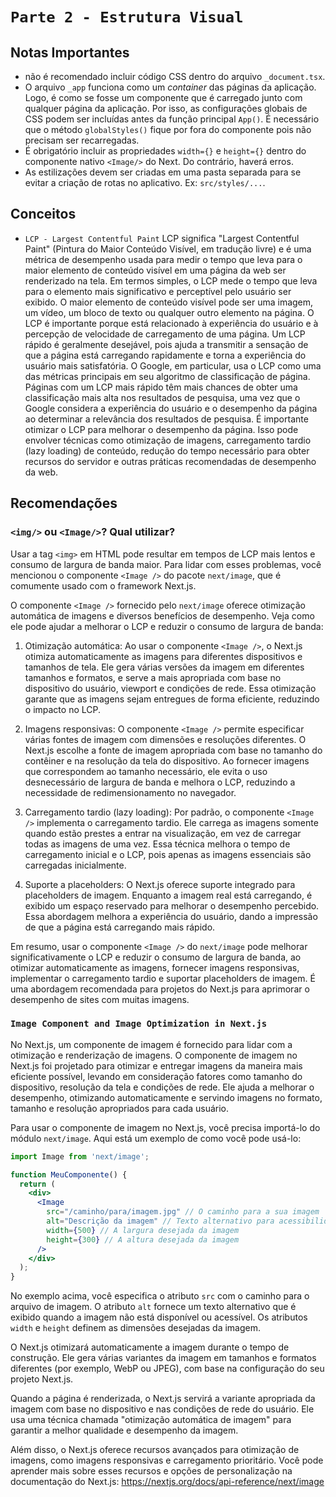 # `Parte 2 - Estrutura Visual`

## Notas Importantes

- não é recomendado incluir código CSS dentro do arquivo `_document.tsx`.
- O arquivo `_app` funciona como um _container_ das páginas da aplicação. Logo, é como se fosse um componente que é carregado junto com qualquer página da aplicação. Por isso, as configurações globais de CSS podem ser incluídas antes da função principal `App()`. É necessário que o método `globalStyles()` fique por fora do componente pois não precisam ser recarregadas.
- É obrigatório incluir as propriedades  `width={}` e `height={}` dentro do componente nativo `<Image/>` do Next. Do contrário, haverá erros.
- As estilizações devem ser criadas em uma pasta separada para se evitar a criação de rotas no aplicativo. Ex: `src/styles/...`.

## Conceitos

- `LCP - Largest Contentful Paint` LCP significa "Largest Contentful Paint" (Pintura do Maior Conteúdo Visível, em tradução livre) e é uma métrica de desempenho usada para medir o tempo que leva para o maior elemento de conteúdo visível em uma página da web ser renderizado na tela. Em termos simples, o LCP mede o tempo que leva para o elemento mais significativo e perceptível pelo usuário ser exibido. O maior elemento de conteúdo visível pode ser uma imagem, um vídeo, um bloco de texto ou qualquer outro elemento na página. O LCP é importante porque está relacionado à experiência do usuário e à percepção de velocidade de carregamento de uma página. Um LCP rápido é geralmente desejável, pois ajuda a transmitir a sensação de que a página está carregando rapidamente e torna a experiência do usuário mais satisfatória. O Google, em particular, usa o LCP como uma das métricas principais em seu algoritmo de classificação de página. Páginas com um LCP mais rápido têm mais chances de obter uma classificação mais alta nos resultados de pesquisa, uma vez que o Google considera a experiência do usuário e o desempenho da página ao determinar a relevância dos resultados de pesquisa. É importante otimizar o LCP para melhorar o desempenho da página. Isso pode envolver técnicas como otimização de imagens, carregamento tardio (lazy loading) de conteúdo, redução do tempo necessário para obter recursos do servidor e outras práticas recomendadas de desempenho da web.

## Recomendações

### `<img/>` ou `<Image/>`? Qual utilizar?

Usar a tag `<img>` em HTML pode resultar em tempos de LCP mais lentos e consumo de largura de banda maior. Para lidar com esses problemas, você mencionou o componente `<Image />` do pacote `next/image`, que é comumente usado com o framework Next.js.

O componente `<Image />` fornecido pelo `next/image` oferece otimização automática de imagens e diversos benefícios de desempenho. Veja como ele pode ajudar a melhorar o LCP e reduzir o consumo de largura de banda:

1. Otimização automática: Ao usar o componente `<Image />`, o Next.js otimiza automaticamente as imagens para diferentes dispositivos e tamanhos de tela. Ele gera várias versões da imagem em diferentes tamanhos e formatos, e serve a mais apropriada com base no dispositivo do usuário, viewport e condições de rede. Essa otimização garante que as imagens sejam entregues de forma eficiente, reduzindo o impacto no LCP.

2. Imagens responsivas: O componente `<Image />` permite especificar várias fontes de imagem com dimensões e resoluções diferentes. O Next.js escolhe a fonte de imagem apropriada com base no tamanho do contêiner e na resolução da tela do dispositivo. Ao fornecer imagens que correspondem ao tamanho necessário, ele evita o uso desnecessário de largura de banda e melhora o LCP, reduzindo a necessidade de redimensionamento no navegador.

3. Carregamento tardio (lazy loading): Por padrão, o componente `<Image />` implementa o carregamento tardio. Ele carrega as imagens somente quando estão prestes a entrar na visualização, em vez de carregar todas as imagens de uma vez. Essa técnica melhora o tempo de carregamento inicial e o LCP, pois apenas as imagens essenciais são carregadas inicialmente.

4. Suporte a placeholders: O Next.js oferece suporte integrado para placeholders de imagem. Enquanto a imagem real está carregando, é exibido um espaço reservado para melhorar o desempenho percebido. Essa abordagem melhora a experiência do usuário, dando a impressão de que a página está carregando mais rápido.

Em resumo, usar o componente `<Image />` do `next/image` pode melhorar significativamente o LCP e reduzir o consumo de largura de banda, ao otimizar automaticamente as imagens, fornecer imagens responsivas, implementar o carregamento tardio e suportar placeholders de imagem. É uma abordagem recomendada para projetos do Next.js para aprimorar o desempenho de sites com muitas imagens.

### `Image Component and Image Optimization in Next.js`

No Next.js, um componente de imagem é fornecido para lidar com a otimização e renderização de imagens. O componente de imagem no Next.js foi projetado para otimizar e entregar imagens da maneira mais eficiente possível, levando em consideração fatores como tamanho do dispositivo, resolução da tela e condições de rede. Ele ajuda a melhorar o desempenho, otimizando automaticamente e servindo imagens no formato, tamanho e resolução apropriados para cada usuário.

Para usar o componente de imagem no Next.js, você precisa importá-lo do módulo `next/image`. Aqui está um exemplo de como você pode usá-lo:

```jsx
import Image from 'next/image';

function MeuComponente() {
  return (
    <div>
      <Image
        src="/caminho/para/imagem.jpg" // O caminho para a sua imagem
        alt="Descrição da imagem" // Texto alternativo para acessibilidade
        width={500} // A largura desejada da imagem
        height={300} // A altura desejada da imagem
      />
    </div>
  );
}
```

No exemplo acima, você especifica o atributo `src` com o caminho para o arquivo de imagem. O atributo `alt` fornece um texto alternativo que é exibido quando a imagem não está disponível ou acessível. Os atributos `width` e `height` definem as dimensões desejadas da imagem.

O Next.js otimizará automaticamente a imagem durante o tempo de construção. Ele gera várias variantes da imagem em tamanhos e formatos diferentes (por exemplo, WebP ou JPEG), com base na configuração do seu projeto Next.js.

Quando a página é renderizada, o Next.js servirá a variante apropriada da imagem com base no dispositivo e nas condições de rede do usuário. Ele usa uma técnica chamada "otimização automática de imagem" para garantir a melhor qualidade e desempenho da imagem.

Além disso, o Next.js oferece recursos avançados para otimização de imagens, como imagens responsivas e carregamento prioritário. Você pode aprender mais sobre esses recursos e opções de personalização na documentação do Next.js: <https://nextjs.org/docs/api-reference/next/image>
